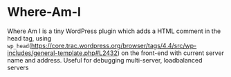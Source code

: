 # Where-Am-I
Where Am I is a tiny WordPress plugin which adds a HTML comment in the head tag, using `wp_head`(https://core.trac.wordpress.org/browser/tags/4.4/src/wp-includes/general-template.php#L2432) on the front-end with current server name and address. 
Useful for debugging multi-server, loadbalanced servers
